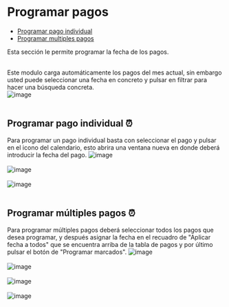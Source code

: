 # Programar pagos
 - [Programar pago individual](#head1)
 - [Programar multiples pagos](#head2)

Esta sección le permite programar la fecha de los pagos.<br><br>

Este modulo carga automáticamente los pagos del mes actual, sin embargo usted puede seleccionar una fecha en concreto y pulsar en filtrar para hacer una búsqueda concreta.<br>
![image](/images/docs/payments/schedulepayment01.png)<br><br>
## <a name="head1">Programar pago individual</a> :alarm_clock:
Para programar un pago individual basta con seleccionar el pago y pulsar en el icono del calendario, esto abrira una ventana nueva en donde deberá introducir la fecha del pago.
![image](/images/docs/payments/schedulepayment02.png)<br><br>
![image](/images/docs/payments/schedulepayment03.png)<br><br>
![image](/images/docs/payments/schedulepayment04.png)<br><br>
## <a name="head2">Programar múltiples pagos</a> :alarm_clock:
Para programar múltiples pagos  deberá seleccionar todos los pagos que desea programar, y después asignar la fecha en el recuadro de "Aplicar fecha a todos" que se encuentra arriba de la tabla de pagos y por último pulsar el botón de "Programar marcados".
![image](/images/docs/payments/schedulepayment05.png)<br><br>
![image](/images/docs/payments/schedulepayment06.png)<br><br>
![image](/images/docs/payments/schedulepayment07.png)<br><br>
![image](/images/docs/payments/schedulepayment08.png)<br><br>

